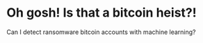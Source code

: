 # Oh gosh! Is that a bitcoin heist?!
Can I detect ransomware bitcoin accounts with machine learning?
